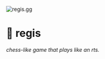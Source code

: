 
![regis.gg](https://i.imgur.com/gfKKL5D.png)

# 👑 regis

*chess-like game that plays like an rts.*

